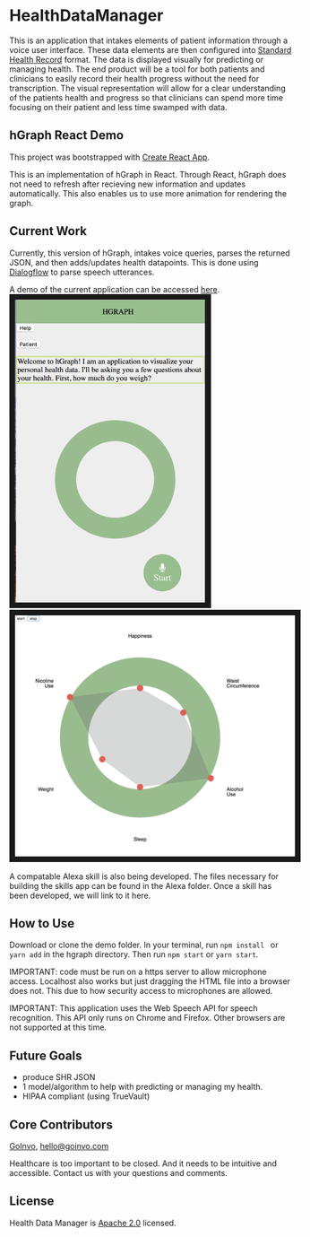 # HealthDataManager
This is an application that intakes elements of patient information through a voice user interface. These data elements are then configured into [Standard Health Record](http://standardhealthrecord.org) format. The data is displayed visually for predicting or managing health. The end product will be a tool for both patients and clinicians to easily record their health progress without the need for transcription. The visual representation will allow for a clear understanding of the patients health and progress so that clinicians can spend more time focusing on their patient and less time swamped with data. 

## hGraph React Demo
This project was bootstrapped with [Create React App](https://github.com/facebookincubator/create-react-app).

This is an implementation of hGraph in React. Through React, hGraph does not need to refresh after recieving new information and updates automatically. This also enables us to use more animation for rendering the graph. 

## Current Work
Currently, this version of hGraph, intakes voice queries, parses the returned JSON, and then adds/updates health datapoints. This is done using [Dialogflow](https://dialogflow.com) to parse speech utterances.

A demo of the current application can be accessed [here](https://goinvo.github.io/HealthDataManager/). <br>
<img src="images/ui-proto.png" alt="app interface" width="340" height="540" border="10" />
 <img src="images/hgraph_react.png" alt="hgraph demo" width="500" height="430" border="10" />
 
A compatable Alexa skill is also being developed. The files necessary for building the skills app can be found in the Alexa folder. Once a skill has been developed, we will link to it here.
 
## How to Use
Download or clone the demo folder. In your terminal, run ```npm install ``` or ```yarn add``` in the hgraph directory. Then run ```npm start``` or ```yarn start```. 

IMPORTANT: code must be run on a https server to allow microphone access. Localhost also works but just dragging the HTML file into a browser does not. This due to how security access to microphones are allowed.

IMPORTANT: This application uses the Web Speech API for speech recognition. This API only runs on Chrome and Firefox. Other browsers are not supported at this time. 

## Future Goals 
- produce SHR JSON
- 1 model/algorithm to help with predicting or managing my health.
- HIPAA compliant (using TrueVault)

## Core Contributors
[GoInvo](http://www.goinvo.com/), [hello@goinvo.com](mailto:hello@goinvo.com)

Healthcare is too important to be closed. And it needs to be intuitive and accessible. Contact us with your questions and comments.

## License
Health Data Manager is [Apache 2.0](https://github.com/goinvo/HealthDataManager/blob/master/LICENSE) licensed.


